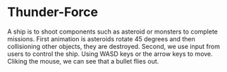 # Thunder-Force
A ship is to shoot components such as asteroid or monsters to complete missions. First animation is asteroids rotate 45 degrees and then collisioning other objects,
they are destroyed. Second, we use input from users to control the ship. Using WASD keys or the arrow keys to move. Cliking the mouse, we can see that a bullet flies out.
